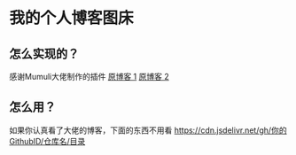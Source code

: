 # 我的个人博客图床

## 怎么实现的？
感谢Mumuli大佬制作的插件
[原博客 1](https://blog.mumuli.cn/148.html?tdsourcetag=s_pctim_aiomsg)
[原博客 2](https://blog.mumuli.cn/120.html)

## 怎么用？
如果你认真看了大佬的博客，下面的东西不用看
https://cdn.jsdelivr.net/gh/你的GithubID/仓库名/目录
